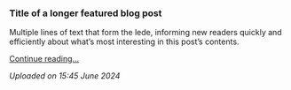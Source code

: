 <div class="row p-4 p-md-5 mb-4 rounded text-body-emphasis bg-body-secondary">
  <div class="col-lg-6 px-0">
    <h3 class="display-4 fst-italic">Title of a longer featured blog post</h3>
    <p class="lead my-3">Multiple lines of text that form the lede, informing new readers quickly and efficiently about what’s most interesting in this post’s contents.</p>
    <p class="lead mb-0"><a href="/static/docs/articles/template.html" class="text-body-emphasis fw-bold">Continue reading...</a></p>
    <p class="lead"><i>Uploaded on 15:45 June 2024</i></p>
  </div>           
</div>
